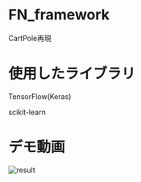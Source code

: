 # FN_framework
CartPole再現

# 使用したライブラリ

TensorFlow(Keras)

scikit-learn

# デモ動画

![result](https://user-images.githubusercontent.com/65348333/120636927-3a34fb80-c4a9-11eb-841d-10d766543dfe.gif)
